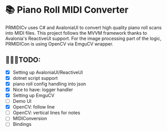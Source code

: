 # 📚 Piano Roll MIDI Converter

PRMIDICv uses C# and AvaloniaUI to convert high quality piano roll scans into MIDI files. This project follows the MVVM framework thanks to Avalonia's ReactiveUI support. 
For the image processing part of the logic, PRMIDICon is using OpenCV via EmguCV wrapper.

## 🧑🏽‍💼TODO: 

- [x] Setting up AvaloniaUI/ReactiveUI
- [x] dotnet script support
- [x] piano roll config handling into json
- [x] Nice to have: logger handler
- [x] Setting up EmguCV
- [ ] Demo UI 
- [x] OpenCV: follow line
- [ ] OpenCV: vertical lines for notes
- [ ] MIDIConversion
- [ ] Bindings
